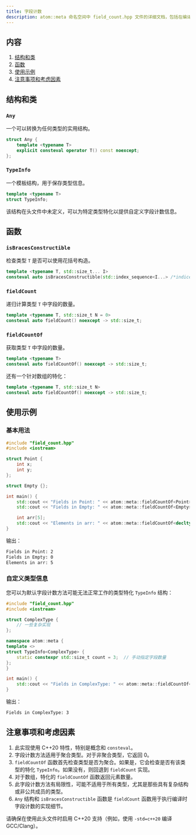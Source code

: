 ```yaml
---
title: 字段计数
description: atom::meta 命名空间中 field_count.hpp 文件的详细文档，包括在编译时计算聚合类型中字段数量的实用工具，包含结构、函数和使用示例。  
---
```


## 内容

1. [结构和类](#结构和类)
2. [函数](#函数)
3. [使用示例](#使用示例)
4. [注意事项和考虑因素](#注意事项和考虑因素)

## 结构和类

### `Any`

一个可以转换为任何类型的实用结构。

```cpp
struct Any {
    template <typename T>
    explicit consteval operator T() const noexcept;
};
```

### `TypeInfo`

一个模板结构，用于保存类型信息。

```cpp
template <typename T>
struct TypeInfo;
```

该结构在头文件中未定义，可以为特定类型特化以提供自定义字段计数信息。

## 函数

### `isBracesConstructible`

检查类型 `T` 是否可以使用花括号构造。

```cpp
template <typename T, std::size_t... I>
consteval auto isBracesConstructible(std::index_sequence<I...> /*indices*/) noexcept -> bool;
```

### `fieldCount`

递归计算类型 `T` 中字段的数量。

```cpp
template <typename T, std::size_t N = 0>
consteval auto fieldCount() noexcept -> std::size_t;
```

### `fieldCountOf`

获取类型 `T` 中字段的数量。

```cpp
template <typename T>
consteval auto fieldCountOf() noexcept -> std::size_t;
```

还有一个针对数组的特化：

```cpp
template <typename T, std::size_t N>
consteval auto fieldCountOf() noexcept -> std::size_t;
```

## 使用示例

### 基本用法

```cpp
#include "field_count.hpp"
#include <iostream>

struct Point {
    int x;
    int y;
};

struct Empty {};

int main() {
    std::cout << "Fields in Point: " << atom::meta::fieldCountOf<Point>() << std::endl;
    std::cout << "Fields in Empty: " << atom::meta::fieldCountOf<Empty>() << std::endl;

    int arr[5];
    std::cout << "Elements in arr: " << atom::meta::fieldCountOf<decltype(arr)>() << std::endl;
}
```

输出：

```txt
Fields in Point: 2
Fields in Empty: 0
Elements in arr: 5
```

### 自定义类型信息

您可以为默认字段计数方法可能无法正常工作的类型特化 `TypeInfo` 结构：

```cpp
#include "field_count.hpp"
#include <iostream>

struct ComplexType {
    // 一些复杂实现
};

namespace atom::meta {
template <>
struct TypeInfo<ComplexType> {
    static constexpr std::size_t count = 3;  // 手动指定字段数量
};
}

int main() {
    std::cout << "Fields in ComplexType: " << atom::meta::fieldCountOf<ComplexType>() << std::endl;
}
```

输出：

```txt
Fields in ComplexType: 3
```

## 注意事项和考虑因素

1. 此实现使用 C++20 特性，特别是概念和 `consteval`。
2. 字段计数方法适用于聚合类型。对于非聚合类型，它返回 0。
3. `fieldCountOf` 函数首先检查类型是否为聚合。如果是，它会检查是否有该类型的特化 `TypeInfo`。如果没有，则回退到 `fieldCount` 实现。
4. 对于数组，特化的 `fieldCountOf` 函数返回元素数量。
5. 此字段计数方法有局限性，可能不适用于所有类型，尤其是那些具有复杂结构或非公共成员的类型。
6. `Any` 结构和 `isBracesConstructible` 函数是 `fieldCount` 函数用于执行编译时字段计数的实现细节。

请确保在使用此头文件时启用 C++20 支持（例如，使用 `-std=c++20` 编译 GCC/Clang）。
